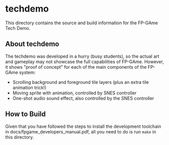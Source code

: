 # techdemo
This directory contains the source and build information for the FP-GAme Tech Demo.

## About techdemo
The techdemo was developed in a hurry (busy students), so the actual art and gameplay may not
showcase the full capabilities of FP-GAme.
However, it shows "proof of concept" for each of the main components of the FP-GAme system:
* Scrolling background and foreground tile layers (plus an extra tile animation trick!)
* Moving sprite with animation, controlled by SNES controller
* One-shot audio sound effect, also controlled by the SNES controller

## How to Build
Given that you have followed the steps to install the development toolchain in
docs/fpgame_developers_manual.pdf, all you need to do is run `make` in this directory.